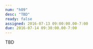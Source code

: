 ```yaml
---
num: "h09"
desc: "TBD"
ready: false
assigned: 2016-07-13 09:00:00.00-7:00
due: 2016-07-14 09:30:00.00-7:00
---
```


TBD
